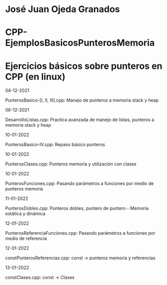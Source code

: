 # José Juan Ojeda Granados
# CPP-EjemplosBasicosPunterosMemoria
# Ejercicios básicos sobre punteros en CPP (en linux)

04-12-2021

PunterosBasico-[I, II, III].cpp: Manejo de punteros a memoria stack y heap

06-12-2021

DesarrolloListas.cpp: Practica avanzada de manejo de listas, punteros a memoria stack y heap

10-01-2022

PunterosBasico-IV.cpp: Repaso básico punteros

10-01-2022

PunterosClases.cpp: Punteros memoria y utilización con clases

10-01-2022

PunterosFunciones.cpp: Pasando parámetros a funciones por medio de punteros memoria

11-01-2022

PunterosDobles.cpp: Punteros dobles, puntero de puntero - Memoria estática y dinámica

12-01-2022

PunterosReferenciaFunciones.cpp: Pasando parámetros a funciones por medio de referencia

12-01-2022

constPunterosReferencias.cpp: const -> punteros memoria y referencias

13-01-2022

constClases.cpp: const -> Clases